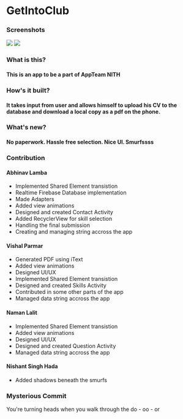 # GetIntoClub

### Screenshots
![](https://github.com/appteam-nith/GetIntoClub/blob/master/screenshot/a.jpg) 
![](https://github.com/appteam-nith/GetIntoClub/blob/master/screenshot/bjpg.jpg)

### What is this?
#### This is an app to be a part of **AppTeam** **NITH** 

### How's it built?
#### It takes input from user and allows himself to upload his CV to the database and download a local copy as a pdf on the phone.

### What's new?
#### No paperwork. Hassle free selection. Nice UI. Smurfssss

### Contribution
#### Abhinav Lamba
* Implemented Shared Element transistion
* Realtime Firebase Database implementation
* Made Adapters 
* Added view animations
* Designed and created Contact Activity 
* Added RecyclerView for skill selection
* Handling the final submission 
* Creating and managing string accross the app

#### Vishal Parmar
* Generated PDF using iText
* Added view animations
* Designed UI/UX
* Implemented Shared Element transistion
* Designed and created Skills Activity
* Contributed in some other parts of the app
* Managed data string accross the app

#### Naman Lalit
* Implemented Shared Element transistion
* Added view animations
* Designed UI/UX 
* Designed and created Question Activity
* Managed data string accross the app

#### Nishant Singh Hada
* Added shadows beneath the smurfs

### Mysterious Commit

You're turning heads when you walk through the do - oo - or
